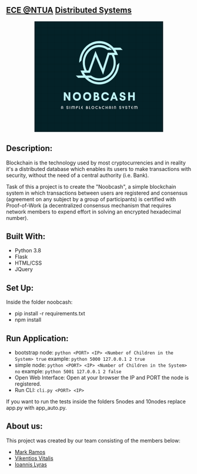 ## [ECE @NTUA](https://www.ece.ntua.gr/en/undergraduate/info) [Distributed Systems](https://www.ece.ntua.gr/en/undergraduate/courses/3377)

<p align="center">
  <img src="noobcash/etc/logo.png" alt="DS's Custom Image" width="350" height="300" />
</p>

## Description: 
Blockchain is the technology used by most cryptocurrencies and in reality it's a distributed database which enables its users to make transactions with security, without the need of a central authority (i.e. Bank).

Task of this a project is to create the "Noobcash", a simple blockchain system in which transactions
between users are registered and consensus (agreement on any subject by a group of participants) is certified with Proof-of-Work (a decentralized consensus mechanism that requires network members to expend effort in solving an encrypted hexadecimal number).

## Built With:
* Python 3.8
* Flask
* HTML/CSS
* JQuery

## Set Up:
Inside the folder noobcash:
* pip install -r requirements.txt
* npm install

## Run Application:
* bootstrap node: ``python <PORT> <IP> <Number of Children in the System> true``
 example: ``python 5000 127.0.0.1 2 true``
* simple node: ``python <PORT> <IP> <Number of Children in the System> no``
 example: ``python 5001 127.0.0.1 2 false``
* Open Web Interface: Open at your browser the IP and PORT the node is registered.
* Run CLI: ``cli.py <PORT> <IP>``

If you want to run the tests inside the folders 5nodes and 10nodes replace app.py with app_auto.py.

## About us:
This project was created by our team consisting of the members below:
- [Mark Ramos](https://github.com/MarkRamosS)
- [Vikentios Vitalis](https://github.com/VikentiosVitalis)
- [Ioannis Lyras](https://github.com/ioannislyras98)
